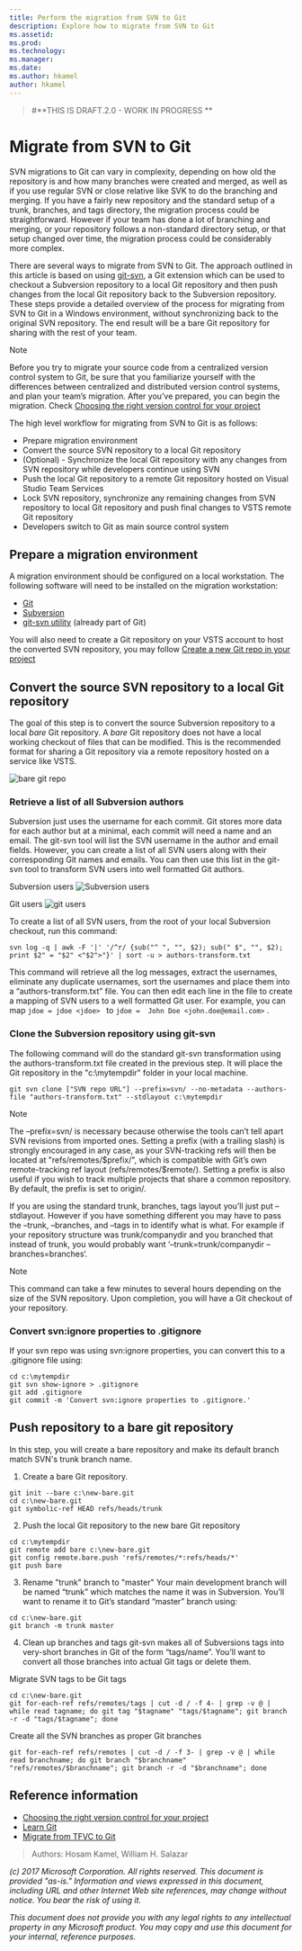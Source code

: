 ```yaml
---
title: Perform the migration from SVN to Git
description: Explore how to migrate from SVN to Git
ms.assetid: 
ms.prod: 
ms.technology: 
ms.manager: 
ms.date: 
ms.author: hkamel
author: hkamel
---
```


> 
> #**THIS IS DRAFT.2.0 - WORK IN PROGRESS **
> 

# Migrate from SVN to Git
SVN migrations to Git can vary in complexity, depending on how old the repository is and how many branches were created and merged, as well as if you use regular SVN or close relative like SVK to do the branching and merging. If you have a fairly new repository and the standard setup of a trunk, branches, and tags directory, the migration process could be straightforward. However if your team has done a lot of branching and merging, or your repository follows a non-standard directory setup, or that setup changed over time, the migration process could be considerably more complex. 

There are several ways to migrate from SVN to Git. The approach outlined in this article is based on using [git-svn](https://git-scm.com/docs/git-svn), a Git extension which can be used to checkout a Subversion repository to a local Git repository and then push changes from the local Git repository back to the Subversion repository. These steps provide a detailed overview of the process for migrating from SVN to Git in a Windows environment, without synchronizing back to the original SVN repository. The end result will be a bare Git repository for sharing with the rest of your team.

> [!NOTE]
> 
> Before you try to migrate your source code from a centralized version control system to Git, be sure that you familiarize yourself with the differences between centralized and distributed version control systems, and plan your team’s migration. After you’ve prepared, you can begin the migration.
> Check [Choosing the right version control for your project](https://docs.microsoft.com/en-us/vsts/tfvc/comparison-git-tfvc)

The high level workflow for migrating from SVN to Git is as follows:
* Prepare migration environment
* Convert the source SVN repository to a local Git repository
* (Optional) - Synchronize the local Git repository with any changes from SVN repository while developers continue using SVN
* Push the local Git repository to a remote Git repository hosted on Visual Studio Team Services
* Lock SVN repository, synchronize any remaining changes from SVN repository to local Git repository and push final changes to VSTS remote Git repository
* Developers switch to Git as main source control system

## Prepare a migration environment
A migration environment should be configured on a local workstation. The following software will need to be installed on the migration workstation:
* [Git](https://git-scm.com/downloads)
* [Subversion](http://subversion.apache.org/packages.html)
* [git-svn utility](https://www.kernel.org/pub/software/scm/git/docs/git-svn.html) (already part of Git)

You will also need to create a Git repository on your VSTS account to host the converted SVN repository, you may follow [Create a new Git repo in your project
](https://docs.microsoft.com/en-us/vsts/git/create-new-repo)

## Convert the source SVN repository to a local Git repository
The goal of this step is to convert the source Subversion repository to a local *bare* Git repository. A *bare* Git repository does not have a local working checkout of files that can be modified. This is the recommended format for sharing a Git repository via a remote repository hosted on a service like VSTS.

![bare git repo](_img/perform-migration-from-svn-to-git/bare-git-repo.png)

### Retrieve a list of all Subversion authors
Subversion just uses the username for each commit. Git stores more data for each author but at a minimal, each commit will need a name and an email. The git-svn tool will list the SVN username in the author and email fields. However, you can create a list of all SVN users along with their corresponding Git names and emails. You can then use this list in the git-svn tool to transform SVN users into well formatted Git authors. 

Subversion users
![Subversion users](_img/perform-migration-from-svn-to-git/svn-log.png)

Git users
![git users](_img/perform-migration-from-svn-to-git/git-log.png)

To create a list of all SVN users, from the root of your local Subversion checkout, run this command:

```
svn log -q | awk -F '|' '/^r/ {sub("^ ", "", $2); sub(" $", "", $2); print $2" = "$2" <"$2">"}' | sort -u > authors-transform.txt
```
This command will retrieve all the log messages, extract the usernames, eliminate any duplicate usernames, sort the usernames and place them into a “authors-transform.txt” file. You can then edit each line in the file to create a mapping of SVN users to a well formatted Git user. For example, you can map `jdoe = jdoe <jdoe> ` to `jdoe =  John Doe <john.doe@email.com>` .

### Clone the Subversion repository using git-svn
The following command will do the standard git-svn transformation using the authors-transform.txt file created in the previous step. It will place the Git repository in the "c:\mytempdir" folder in your local machine. 
```
git svn clone ["SVN repo URL"] --prefix=svn/ --no-metadata --authors-file "authors-transform.txt" --stdlayout c:\mytempdir
```

> [!NOTE]
> 
> The –prefix=svn/ is necessary because otherwise the tools can’t tell apart SVN revisions from imported ones. Setting a prefix (with a trailing slash) is strongly encouraged in any case, as your SVN-tracking refs will then be located at "refs/remotes/$prefix/", which is compatible with Git’s own remote-tracking ref layout (refs/remotes/$remote/). Setting a prefix is also useful if you wish to track multiple projects that share a common repository. By default, the prefix is set to origin/.

If you are using the standard trunk, branches, tags layout you’ll just put –stdlayout. However if you have something different you may have to pass the –trunk, –branches, and –tags in to identify what is what. For example if your repository structure was trunk/companydir and you branched that instead of trunk, you would probably want ‘–trunk=trunk/companydir –branches=branches‘. 

> [!NOTE]
> 
> This command can take a few minutes to several hours depending on the size of the SVN repository. Upon completion, you will have a Git checkout of your repository. 

### Convert svn:ignore properties to .gitignore
If your svn repo was using svn:ignore properties, you can  convert this to a .gitignore file using:
```
cd c:\mytempdir
git svn show-ignore > .gitignore
git add .gitignore
git commit -m 'Convert svn:ignore properties to .gitignore.'
```

## Push repository to a bare git repository
In this step, you will create a bare repository and make its default branch match SVN's trunk branch name.

1. Create a bare Git repository.
```
git init --bare c:\new-bare.git
cd c:\new-bare.git
git symbolic-ref HEAD refs/heads/trunk
```
2. Push the local Git repository to the new bare Git repository
```
cd c:\mytempdir
git remote add bare c:\new-bare.git
git config remote.bare.push 'refs/remotes/*:refs/heads/*'
git push bare
```
3. Rename "trunk" branch to "master"
Your main development branch will be named “trunk” which matches the name it was in Subversion. You’ll want to rename it to Git’s standard “master” branch using:
```
cd c:\new-bare.git
git branch -m trunk master
```
4. Clean up branches and tags
git-svn makes all of Subversions tags into very-short branches in Git of the form “tags/name”. You’ll want to convert all those branches into actual Git tags or delete them.

Migrate SVN tags to be Git tags
```
cd c:\new-bare.git
git for-each-ref refs/remotes/tags | cut -d / -f 4- | grep -v @ | while read tagname; do git tag "$tagname" "tags/$tagname"; git branch -r -d "tags/$tagname"; done  

```

Create all the SVN branches as proper Git branches
```
git for-each-ref refs/remotes | cut -d / -f 3- | grep -v @ | while read branchname; do git branch "$branchname" "refs/remotes/$branchname"; git branch -r -d "$branchname"; done  

```




## Reference information
- [Choosing the right version control for your project](https://docs.microsoft.com/en-us/vsts/tfvc/comparison-git-tfvc)
- [Learn Git](https://www.visualstudio.com/learn-git/)
- [Migrate from TFVC to Git](https://www.visualstudio.com/learn/migrate-from-tfvc-to-git/_)

> Authors: Hosam Kamel, William H. Salazar
 
*(c) 2017 Microsoft Corporation. All rights reserved. This document is
provided "as-is." Information and views expressed in this document,
including URL and other Internet Web site references, may change without
notice. You bear the risk of using it.*

*This document does not provide you with any legal rights to any
intellectual property in any Microsoft product. You may copy and use
this document for your internal, reference purposes.*
